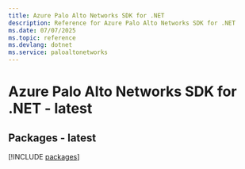 ```yaml
---
title: Azure Palo Alto Networks SDK for .NET
description: Reference for Azure Palo Alto Networks SDK for .NET
ms.date: 07/07/2025
ms.topic: reference
ms.devlang: dotnet
ms.service: paloaltonetworks
---
```

# Azure Palo Alto Networks SDK for .NET - latest
## Packages - latest
[!INCLUDE [packages](palo-alto-networks-index.md)]